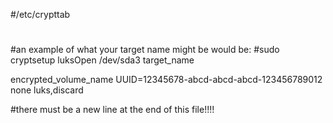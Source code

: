 #/etc/crypttab
# <target name>	<source device> <key file> <options>
#an example of what your target name might be would be:
#sudo cryptsetup luksOpen /dev/sda3 target_name

encrypted_volume_name UUID=12345678-abcd-abcd-abcd-123456789012 none luks,discard

#there must be a new line at the end of this file!!!!

